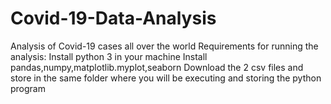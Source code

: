 # Covid-19-Data-Analysis
Analysis of Covid-19 cases all over the world
Requirements for running the analysis:
Install python 3 in your machine
Install pandas,numpy,matplotlib.myplot,seaborn
Download the 2 csv files and store in the same folder where you will be executing and storing the python program
